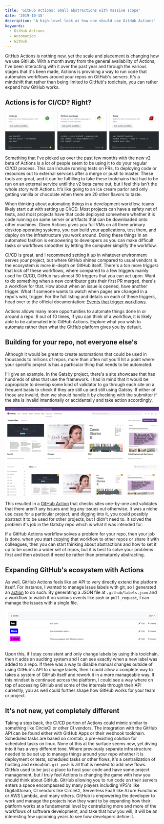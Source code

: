 ```yaml
---
title: 'GitHub Actions: Small abstractions with massive scope'
date: '2019-10-15'
description: 'A high-level look at how one should use GitHub Actions'
keywords:
  - GitHub Actions
  - Automation
  - GitHub
---
```


GitHub Actions is nothing new, yet the scale and placement is changing how we use GitHub. With a month away from the general availability of Actions, I've been interacting with it over the past year and through the various stages that it's been made, Actions is providing a way to run code that automates workflows around your repos on GitHub's servers. It's a mindshift that rather than being limited to GitHub's toolchain, you can rather expand how GitHub works.

## Actions is for CI/CD? Right?

![Actions CI Templates](./ci-templates.png)

Something that I've picked up over the past few months with the new v2 beta of Actions is a lot of people seem to be using it to do your regular CI/CD process. This can include running tests on PRs, to deploying code or resources out to external services after a merge or push to master. These tools are great, and it can be fulfilling to take these toolchains that had to be run on an external service until the v2 beta came out, but I feel this isn't the whole story with Actions. It's like going to an ice cream parlor and only getting vanilla or chocolate when there are 20 other flavors to taste.

When thinking about automating things in a development workflow, teams likely start out with setting up CI/CD. Most projects can have a safety net of tests, and most projects have that code deployed somewhere whether it is code running on some server or artifacts that can be downloaded onto other machines. Given Actions gives you full VMs on all three primary desktop operating systems, you can build your applications, test them, and deploy on the infrastructure you work around. Doing these things in an automated fashion is empowering to developers as you can make difficult tasks or workflows smoother by letting the computer simplify the workflow.

CI/CD is great, and I recommend setting it up in whatever environment serves your project, but where GitHub shines compared to usual vendors is the ecosystem is more in-depth on GitHub itself. There's a ton more _triggers_ that kick off these workflows, where compared to a few triggers mainly used for CI/CD, GitHub has almost 30 triggers that you can act upon. Want to do something when a new contributor gets their first PR merged, there's a workflow for that. How about when an issue is opened, have another trigger. What if someone wants to watch when pages are changed in a repo's wiki, trigger. For the full listing and details on each of these triggers, head over to the official documentation: [Events that trigger workflows](https://help.github.com/en/articles/events-that-trigger-workflows).

Actions allows many more opportunities to automate things done in or around a repo. 9 out of 10 times, if you can think of a workflow, it is likely able to be automated into GitHub Actions. Explore what you wish to automate rather than what the GitHub platform gives you by default.

## Building for your repo, not everyone else's

Although it would be great to create automations that could be used in thousands to millions of repos, more than often not you'll hit a point where your specific project is has a particular thing that needs to be automated.

I'll give an example. In the Gatsby project, there's a site showcase that has hundreds of sites that use the framework. I had in mind that it would be appropriate to develop some kind of validator to go through each site on a frequent basis to check if they are still up and still using Gatsby. If either of those are invalid, then we should handle it by checking with the submitter if the site is invalid intentionally or accidentally and take action accordingly.

![Gatsby Site Showcase](./gatsby-showcase.jpg)

This resulted in a [GitHub Action](https://github.com/gatsbyjs/gatsby/tree/master/.github/actions/gatsby-site-showcase-validator) that checks sites one-by-one and validates that there aren't any issues and log any issues out otherwise. It was a niche use case for a particular project, and digging into it, you could possibly abstract it to be used for other projects, but I didn't need to. It solved the problem it's job in the Gatsby repo which is what it was intended for.

If a GitHub Actions workflow solves a problem for your repo, then your job is done. when you start copying that workflow to other repos or share it with colleagues, then you can start thinking about abstractions and how to set it up to be used in a wider set of repos, but it is best to solve your problems first and then abstract if need be rather than prematurely abstracting.

## Expanding GitHub's ecosystem with Actions

As well, GitHub Actions feels like an API to very directly extend the platform itself. For instance, I wanted to manage issue labels with git, so I generated an [action](https://github.com/lannonbr/issue-label-manager-action) to do such. By generating a JSON file at `.github/labels.json` and a workflow to watch it on various events like `push` or `pull_request`, I can manage the issues with a single file.

![GitHub Actions Labels](./labels.png)

Upon this, if I stay consistent and only change labels by using this toolchain, then it adds an auditing system and I can see exactly when a new label was added to a repo. If there was a way to disable manual changes outside of using GitHub's API to change labels, then I could allow a complete way to takes a system of GitHub itself and rework it in a more manageable way. If this mindset is continued across the platform, I could see a way where on top of accessing GitHub and some of the internals through their API currently, you as well could further shape how GitHub works for your team or project.

## It's not new, yet completely different

Taking a step back, the CI/CD portion of Actions could mimic similar to something like CircleCI or other CI vendors. The integration with the GitHub API can be found either with GitHub Apps or their webhook toolchain. Scheduled tasks are based on crontab, a pre-existing solution for scheduled tasks on linux. None of this at the surface seems new, yet diving into it has a very different tone. Where previously separate infrastructure needed to be set up to manage things around your repo whether it is deployment or tests, scheduled tasks or other flows, it's a centralization of hosting and execution. `git push` is all that is needed to add new flows. GitHub used to be just a place to host your code and have some project management, but I truly feel Actions is changing the game with how you should think about GitHub. GitHub allowing you to run code on their servers enters a space encompassed by many players including VPS's like DigitalOcean, CI vendors like CircleCI, Serverless FaaS like Azure Functions or AWS Lambda, and many others. GitHub is empowering the developer to work and manage the projects how they want to by expanding how their platform works at a fundamental level by centralizing more and more of the workflows of software development, and take that how you will, it will be an interesting few upcoming years to see how developers define it.
